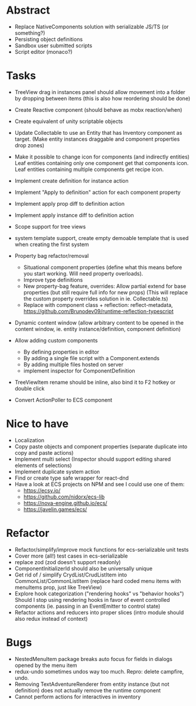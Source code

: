 # Abstract

- Replace NativeComponents solution with serializable JS/TS (or something?)
- Persisting object definitions
- Sandbox user submitted scripts
- Script editor (monaco?)

# Tasks

- TreeView drag in instances panel should allow movement into a folder by dropping between items
  (this is also how reordering should be done)
- Create Reactive component (should behave as mobx reaction/when)
- Create equivalent of unity scriptable objects

- Update Collectable to use an Entity that has Inventory component as target.
  (Make entity instances draggable and component properties drop zones)

- Make it possible to change icon for components (and indirectly entities)
  Leaf entities containing only one component get that components icon.
  Leaf entities containing multiple components get recipe icon.

- Implement create definition for instance action
- Implement "Apply to definition" action for each component property
- Implement apply prop diff to definition action
- Implement apply instance diff to definition action
- Scope support for tree views

- system template support, create empty demoable template that is used when creating the first system

- Property bag refactor/removal

  - Situational component properties (define what this means before you start working. Will need property overloads).
  - Improve type definitions
  - New property-bag feature, overrides: Allow partial extend for base properties (but still require full info for new props)
    (This will replace the custom property overrides solution in ie. Collectable.ts)
  - Replace with component class + reflection: reflect-metadata, https://github.com/Brunodev09/runtime-reflection-typescript

- Dynamic content window
  (allow arbitrary content to be opened in the content window, ie. entity instance/definition, component definition)

- Allow adding custom components
  - By defining properties in editor
  - By adding a single file script with a Component.extends
  - By adding multiple files hosted on server
  - implement inspector for ComponentDefinition
- TreeViewItem rename should be inline, also bind it to F2 hotkey or double click

- Convert ActionPoller to ECS component

# Nice to have

- Localization
- Copy paste objects and component properties (separate duplicate into copy and paste actions)
- Implement multi select (Inspector should support editing shared elements of selections)
- Implement duplicate system action
- Find or create type safe wrapper for react-dnd
- Have a look at ECS projects on NPM and see I could use one of them:
  - https://ecsy.io/
  - https://github.com/nidorx/ecs-lib
  - https://nova-engine.github.io/ecs/
  - https://javelin.games/ecs/

# Refactor

- Refactor/simplify/improve mock functions for ecs-serializable unit tests
- Cover more (all!) test cases in ecs-serializable
- replace zod (zod doesn't support readonly)
- ComponentInitializerId should also be universally unique
- Get rid of / simplify CrydList/CrudListItem into CommonList/CommonListItem
  (replace hard coded menu items with menuItems prop, just like TreeView)
- Explore hook categorization ("rendering hooks" vs "behavior hooks")
  Should I stop using rendering hooks in favor of event controlled components (ie. passing in an EventEmitter to control state)
- Refactor actions and reducers into proper slices (intro module should also redux instead of context)

# Bugs

- NestedMenuItem package breaks auto focus for fields in dialogs opened by the menu item
- redux-undo sometimes undos way too much. Repro: delete campfire, undo.
- Removing TextAdventureRenderer from entity instance (but not definition) does not actually remove the runtime component
- Cannot perform actions for interactives in inventory
